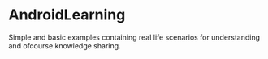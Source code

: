 # AndroidLearning
Simple and basic examples containing real life scenarios for understanding and ofcourse knowledge sharing.
